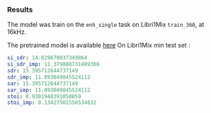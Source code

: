 ### Results 

The model was train on the `enh_single` task on Libri1Mix `train_360`, at 16kHz.

The pretrained model is available [here](https://huggingface.co/JorisCos/DPTNet_Libri1Mix_enhsingle_16k&)
On Libri1Mix min test set :

``` yaml
si_sdr: 14.829670037349064
si_sdr_imp: 11.379888731489366
sdr: 15.395712644737149
sdr_imp: 11.893049845524112
sar: 15.395712644737149
sar_imp: 11.893049845524112
stoi: 0.9301948391058859
stoi_imp: 0.13427501556534832
```

